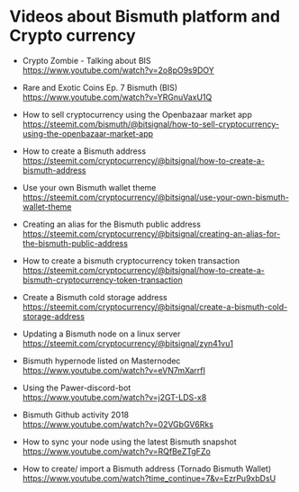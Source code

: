 # Videos about Bismuth platform and Crypto currency

* Crypto Zombie - Talking about BIS  
  https://www.youtube.com/watch?v=2o8pO9s9DOY
  
* Rare and Exotic Coins Ep. 7 Bismuth (BIS)  
  https://www.youtube.com/watch?v=YRGnuVaxU1Q

* How to sell cryptocurrency using the Openbazaar market app  
  https://steemit.com/bismuth/@bitsignal/how-to-sell-cryptocurrency-using-the-openbazaar-market-app
  
* How to create a Bismuth address  
  https://steemit.com/cryptocurrency/@bitsignal/how-to-create-a-bismuth-address

* Use your own Bismuth wallet theme  
  https://steemit.com/cryptocurrency/@bitsignal/use-your-own-bismuth-wallet-theme
  
* Creating an alias for the Bismuth public address  
  https://steemit.com/cryptocurrency/@bitsignal/creating-an-alias-for-the-bismuth-public-address
  
* How to create a bismuth cryptocurrency token transaction  
  https://steemit.com/cryptocurrency/@bitsignal/how-to-create-a-bismuth-cryptocurrency-token-transaction
  
* Create a Bismuth cold storage address  
  https://steemit.com/cryptocurrency/@bitsignal/create-a-bismuth-cold-storage-address
  
* Updating a Bismuth node on a linux server  
  https://steemit.com/cryptocurrency/@bitsignal/zyn41vu1
  
* Bismuth hypernode listed on Masternodec
  https://www.youtube.com/watch?v=eVN7mXarrfI

* Using the Pawer-discord-bot  
  https://www.youtube.com/watch?v=j2GT-LDS-x8

* Bismuth Github activity 2018  
  https://www.youtube.com/watch?v=02VGbGV6Rks

* How to sync your node using the latest Bismuth snapshot  
  https://www.youtube.com/watch?v=RQfBeZTgFZo
  
* How to create/ import a Bismuth address (Tornado Bismuth Wallet)
  https://www.youtube.com/watch?time_continue=7&v=EzrPu9xbDsU
  
  
  
  
  
